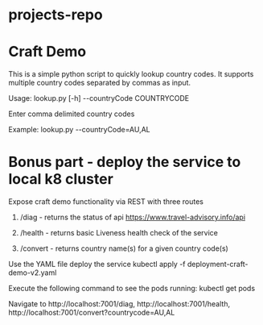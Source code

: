 # projects-repo

# Craft Demo

This is a simple python script to quickly lookup country codes. It supports multiple country codes separated by commas as input.

Usage: lookup.py [-h] --countryCode COUNTRYCODE

Enter comma delimited country codes

Example:
  lookup.py --countryCode=AU,AL
  
# Bonus part - deploy the service to local k8 cluster
Expose craft demo functionality via REST with three routes

1. /diag - returns the status of api https://www.travel-advisory.info/api

2. /health - returns basic Liveness health check of the service

3. /convert - returns country name(s) for a given country code(s)

Use the YAML file deploy the service
  kubectl apply -f deployment-craft-demo-v2.yaml
  
Execute the following command to see the pods running:
  kubectl get pods
 
Navigate to http://localhost:7001/diag, http://localhost:7001/health, http://localhost:7001/convert?countrycode=AU,AL


